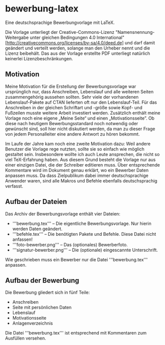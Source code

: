 # bewerbung-latex
Eine deutschsprachige Bewerbungvorlage mit LaTeX.

Die Vorlage unterliegt 
der Creative-Commons-Lizenz "Namensnennung-Weitergabe unter gleichen Bedingungen 4.0 International"
[http://creativecommons.org/licenses/by-sa/4.0/deed.de] und 
darf damit geändert und verteilt werden, solange man den Urheber nennt und die 
Lizenz beibehält. Das aus der Vorlage erstellte PDF unterliegt natürlich 
keinerlei Lizenzbeschränkungen.

## Motivation

Meine Motivation für die Erstellung der Bewerbungsvorlage war ursprünglich nur, 
dass Anschreiben, Lebenslauf und alle weiteren Seiten zusammengehörig aussehen 
sollten. Sehr viele der vorhandenen Lebenslauf-Pakete auf CTAN lieferten oft nur 
den Lebenslauf-Teil. Für das Anschreiben in der gleichen Schriftart und -größe 
sowie Kopf- und Fußzeilen musste weitere Arbeit investiert werden. Zusätzlich 
enthält meine Vorlage noch eine eigene „Meine Seite“ und einen 
„Motivationsseite”. Ob diese nach heutigem Bewerbungsstandard noch notwendig 
oder gewünscht sind, soll hier nicht diskutiert werden, da man zu dieser Frage 
von jedem Personalleiter eine andere Antwort zu hören bekommt.

Im Laufe der Jahre kam noch eine zweite Motivation dazu: Weil andere Benutzer 
die Vorlage rege nutzten, sollte sie so einfach wie möglich gestaltet sein. 
Insbesondere wollte ich auch Leute ansprechen, die nicht so viel 
TeX-Erfahrung haben. Aus diesem Grund besteht die Vorlage nur aus einer 
einzigen Datei, die der Schreiber editieren muss. Über entsprechende Kommentare 
wird im Dokument genau erklärt, wo ein Bewerber Daten anpassen muss. Da dass 
Zielpublikum dabei immer deutschsprachige Anwender waren, sind alle Makros und 
Befehle ebenfalls deutschsprachig verfasst.

## Aufbau der Dateien

Das Archiv der Bewerbungsvorlage enthält vier Dateien:

* '''bewerbung.tex''' – Die eigentliche Bewerbungsvorlage. Nur hierin werden Daten geändert.
* '''befehle.tex''' – Die benötigten Pakete und Befehle. Diese Datei nicht anfassen!
* '''foto-bewerber.png''' – Das (optionales) Bewerberfoto.
* '''signatur-bewerber.png''' – Die (optionale) eingescannte Unterschrift.

Wie geschrieben muss ein Bewerber nur die Datei '''bewerbung.tex'''
anpassen.

## Aufbau der Bewerbung

Die Bewerbung gliedert sich in fünf Teile:

* Anschreiben
* Seite mit persönlichen Daten
* Lebenslauf
* Motivationsseite
* Anlagenverzeichnis

Die Datei '''bewerbung.tex''' ist entsprechend mit Kommentaren zum Ausfüllen
versehen.

